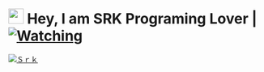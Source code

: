 # <img src="https://raw.githubusercontent.com/MartinHeinz/MartinHeinz/master/wave.gif" width="30px"> Hey, I am SRK Programing Lover | [![Watching](https://gpvc.arturio.dev/notreallysrk)](https://github.com/notreallysrk)
   [![Ｓｒｋ](https://github-stats-alpha.vercel.app/api?username=notreallysrk "Ｓｒｋ")](https://github-stats-alpha.vercel.app/api?username=notreallysrk "Ｓｒｋ")

